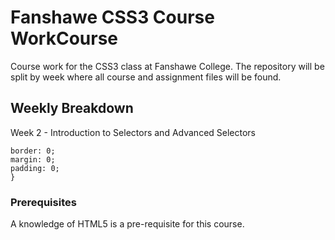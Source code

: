 # Fanshawe CSS3 Course WorkCourse 

Course work for the CSS3 class at Fanshawe College. The repository will be split by week where all course and assignment files will be found.

## Weekly Breakdown

Week 2 - Introduction to Selectors and Advanced Selectors

```fieldset {
border: 0;
margin: 0;
padding: 0;
}
```

### Prerequisites

A knowledge of HTML5 is a pre-requisite for this course.

